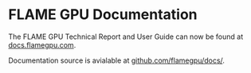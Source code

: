 # FLAME GPU Documentation

The FLAME GPU Technical Report and User Guide can now be found at [docs.flamegpu.com](http://docs.flamegpu.com).

Documentation source is avialable at [github.com/flamegpu/docs/](https://github.com/flamegpu/docs/).
